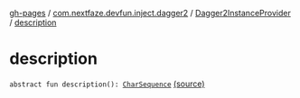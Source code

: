 [gh-pages](../../index.md) / [com.nextfaze.devfun.inject.dagger2](../index.md) / [Dagger2InstanceProvider](index.md) / [description](./description.md)

# description

`abstract fun description(): `[`CharSequence`](https://kotlinlang.org/api/latest/jvm/stdlib/kotlin/-char-sequence/index.html) [(source)](https://github.com/NextFaze/dev-fun/tree/master/devfun-inject-dagger2/src/main/java/com/nextfaze/devfun/inject/dagger2/Instances.kt#L340)